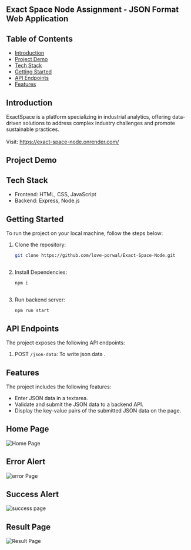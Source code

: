 ## Exact Space Node Assignment - JSON Format Web Application

## Table of Contents
- [Introduction](#introduction)
- [Project Demo](#project-demo)
- [Tech Stack](#tech-stack)
- [Getting Started](#getting-started)
- [API Endpoints](#api-endpoints)
- [Features](#Features)

## Introduction
ExactSpace is a platform specializing in industrial analytics, offering data-driven solutions to address complex industry challenges and promote sustainable practices.
<br><br> Visit: https://exact-space-node.onrender.com/

## Project Demo


## Tech Stack
- Frontend: HTML, CSS, JavaScript
- Backend: Express, Node.js

## Getting Started
To run the project on your local machine, follow the steps below:

1. Clone the repository:

   ```bash
   git clone https://github.com/love-porwal/Exact-Space-Node.git
  
2. Install Dependencies:

   ```bash
   npm i 
  
3. Run backend server:

   ```bash
   npm run start

## API Endpoints
The project exposes the following API endpoints:

1. POST `/json-data`: To write json data .

## Features
The project includes the following features:
- Enter JSON data in a textarea.
- Validate and submit the JSON data to a backend API.
- Display the key-value pairs of the submitted JSON data on the page.

## Home  Page
![Home Page](https://github.com/love-porwal/ExactSpace-Assignment/assets/112820391/5e055e9d-0e6c-4126-a122-1bc5589a30f7)

## Error Alert
![error Page](https://github.com/love-porwal/ExactSpace-Assignment/assets/112820391/979a7a6e-5e42-4187-bfea-a94825b1665d)

## Success Alert
![success page](https://github.com/love-porwal/ExactSpace-Assignment/assets/112820391/5c0eb386-e66d-4f58-b718-6f4aa214ac40)

## Result Page
![Result Page](https://github.com/love-porwal/ExactSpace-Assignment/assets/112820391/24c41274-d837-4b4c-b111-0d2e2f7ba3c7)



